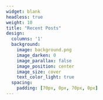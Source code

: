 ```yaml
---
widget: blank
headless: true
weight: 10
title: "Recent Posts"
design:
  columns: '1'
  background:
    image: background.png
    image_darken: 0
    image_parallax: false
    image_position: center
    image_size: cover
    text_color_light: true
  spacing:
    padding: [70px, 0px, 70px, 0px]
---
```

